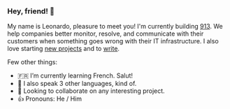 ### Hey, friend! 👋

My name is Leonardo, pleasure to meet you! I'm currently building [913](https://913hq.com). We help companies better monitor, resolve, and communicate with their customers when something goes wrong with their IT infrastructure. I also love starting [new projects](https://leodrummond.com/projects) and to [write](https://leodrummond.com/blog).

Few other things:
- 🇫🇷  I’m currently learning French. Salut!
- 💬  I also speak 3 other languages, kind of.
- 👯  Looking to collaborate on any interesting project.
- 👍  Pronouns: He / Him
